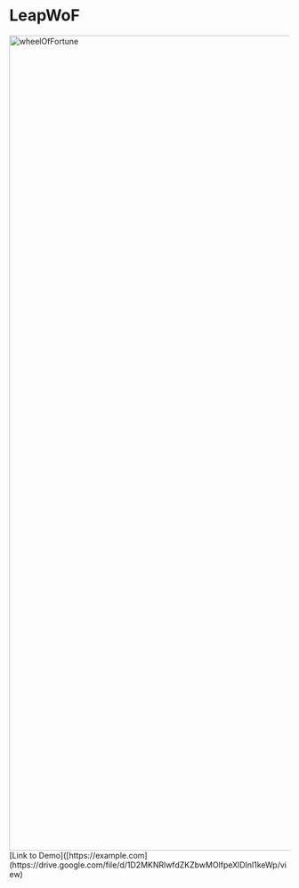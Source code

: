 # LeapWoF
<img width="1466" alt="wheelOfFortune" src="https://github.com/user-attachments/assets/6c6af54b-e5fa-43fa-baee-e0d8bec19590" />
<br>
[Link to Demo]([https://example.com](https://drive.google.com/file/d/1D2MKNRlwfdZKZbwMOlfpeXlDInl1keWp/view)

